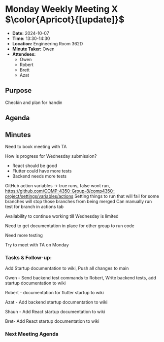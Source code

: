 # Monday Weekly Meeting X $\color{Apricot}{[update]}$
- **Date:** 2024-10-07
- **Time:** 13:30-14:30
- **Location:** Engineering Room 362D
- **Minute Taker:** Owen
- **Attendees:**
  - Owen
  - Robert
  - Brett
  - Azat

## Purpose

Checkin and plan for handin 

## Agenda


## Minutes


Need to book meeting with TA

How is progress for Wednesday submission?
- React should be good
- Flutter could have more tests
- Backend needs more tests

GitHub action variables -> true runs, false wont run, https://github.com/COMP-4350-Group-8/comp4350-project/settings/variables/actions
	Setting things to run that will fail for some branches will stop those branches from being merged
	Can manually run test for branch in actions tab 

Availability to continue working till Wednesday is limited

Need to get documentation in place for other group to run code

Need more testing 

Try to meet with TA on Monday

### Tasks & Follow-up:
Add Startup documentation to wiki, Push all changes to main

Owen - Send backend test commands to Robert, Write backend tests, add startup documentation to wiki

Robert - documentation for flutter startup to wiki 

Azat - Add backend startup documentation to wiki

Shaun - Add React startup documentation to wiki

Bret- Add React startup documentation to wiki

### Next Meeting Agenda





